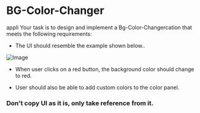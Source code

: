 
# BG-Color-Changer
 appli
Your task is to design and implement a Bg-Color-Changercation that meets the following requirements:

- The UI should resemble the example shown below..

![Image](https://utfs.io/f/7e57da15-803c-48c7-8487-dcade58eef91-wx71zg.png)


- When user clicks on a red button, the background color should change to red.


- User should also be able to add custom colors to the color panel.


### Don't copy UI as it is, only take reference from it.